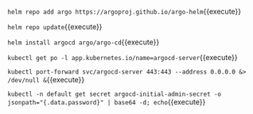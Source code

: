 `helm repo add argo https://argoproj.github.io/argo-helm`{{execute}}

`helm repo update`{{execute}}

`helm install argocd argo/argo-cd`{{execute}}

`kubectl get po -l app.kubernetes.io/name=argocd-server`{{execute}}

`kubectl port-forward svc/argocd-server 443:443 --address 0.0.0.0 &> /dev/null &`{{execute}}

`kubectl -n default get secret argocd-initial-admin-secret -o jsonpath="{.data.password}" | base64 -d; echo`{{execute}}
